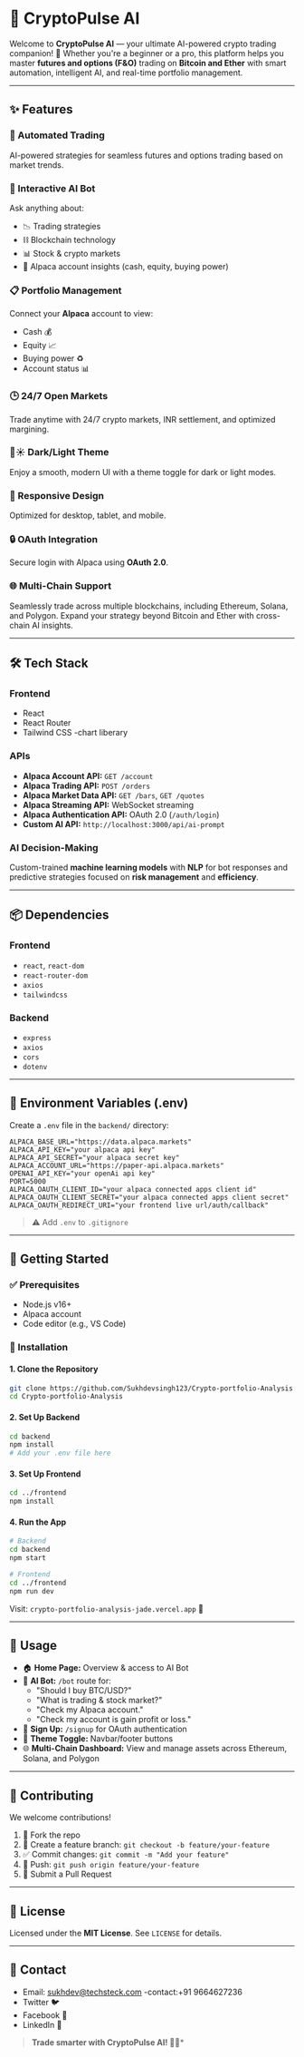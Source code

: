 # 🚀 CryptoPulse AI

Welcome to **CryptoPulse AI** — your ultimate AI-powered crypto trading companion! 🌟 Whether you're a beginner or a pro, this platform helps you master **futures and options (F&O)** trading on **Bitcoin and Ether** with smart automation, intelligent AI, and real-time portfolio management.

---

## ✨ Features

### 🤖 Automated Trading
AI-powered strategies for seamless futures and options trading based on market trends.

### 💬 Interactive AI Bot
Ask anything about:
- 📉 Trading strategies
- ⛓️ Blockchain technology
- 📊 Stock & crypto markets
- 💸 Alpaca account insights (cash, equity, buying power)

### 📋 Portfolio Management
Connect your **Alpaca** account to view:
- Cash 💰
- Equity 📈
- Buying power ♻️
- Account status 📊

### 🕒 24/7 Open Markets
Trade anytime with 24/7 crypto markets, INR settlement, and optimized margining.

### 🌙☀️ Dark/Light Theme
Enjoy a smooth, modern UI with a theme toggle for dark or light modes.

### 📱 Responsive Design
Optimized for desktop, tablet, and mobile.

### 🔒 OAuth Integration
Secure login with Alpaca using **OAuth 2.0**.

### 🌐 Multi-Chain Support
Seamlessly trade across multiple blockchains, including Ethereum, Solana, and Polygon. Expand your strategy beyond Bitcoin and Ether with cross-chain AI insights.

---

## 🛠️ Tech Stack

### Frontend
- React
- React Router
- Tailwind CSS
-chart liberary
### APIs
- **Alpaca Account API:** `GET /account`
- **Alpaca Trading API:** `POST /orders`
- **Alpaca Market Data API:** `GET /bars`, `GET /quotes`
- **Alpaca Streaming API:** WebSocket streaming
- **Alpaca Authentication API:** OAuth 2.0 (`/auth/login`)
- **Custom AI API:** `http://localhost:3000/api/ai-prompt`

### AI Decision-Making
Custom-trained **machine learning models** with **NLP** for bot responses and predictive strategies focused on **risk management** and **efficiency**.

---

## 📦 Dependencies

### Frontend
- `react`, `react-dom`
- `react-router-dom`
- `axios`
- `tailwindcss`

### Backend
- `express`
- `axios`
- `cors`
- `dotenv`

---

## 🔑 Environment Variables (.env)

Create a `.env` file in the `backend/` directory:
```
ALPACA_BASE_URL="https://data.alpaca.markets"
ALPACA_API_KEY="your alpaca api key"
ALPACA_API_SECRET="your alpaca secret key"
ALPACA_ACCOUNT_URL="https://paper-api.alpaca.markets"
OPENAI_API_KEY="your openAi api key"
PORT=5000
ALPACA_OAUTH_CLIENT_ID="your alpaca connected apps client id"
ALPACA_OAUTH_CLIENT_SECRET="your alpaca connected apps client secret"
ALPACA_OAUTH_REDIRECT_URI="your frontend live url/auth/callback"
```

> ⚠️ Add `.env` to `.gitignore`

---

## 🚀 Getting Started

### ✅ Prerequisites
- Node.js v16+
- Alpaca account
- Code editor (e.g., VS Code)

### 📅 Installation

#### 1. Clone the Repository
```bash
git clone https://github.com/Sukhdevsingh123/Crypto-portfolio-Analysis.git
cd Crypto-portfolio-Analysis
```

#### 2. Set Up Backend
```bash
cd backend
npm install
# Add your .env file here
```

#### 3. Set Up Frontend
```bash
cd ../frontend
npm install
```

#### 4. Run the App
```bash
# Backend
cd backend
npm start

# Frontend
cd ../frontend
npm run dev
```

Visit: `crypto-portfolio-analysis-jade.vercel.app` 🎉

---

## 💽 Usage

- 🏠 **Home Page:** Overview & access to AI Bot
- 💬 **AI Bot:** `/bot` route for:
  - "Should I buy BTC/USD?"
  - "What is trading & stock market?"
  - "Check my Alpaca account."
  - "Check my account is gain profit or loss."
- 🔐 **Sign Up:** `/signup` for OAuth authentication
- 🌙 **Theme Toggle:** Navbar/footer buttons
- 🌐 **Multi-Chain Dashboard:** View and manage assets across Ethereum, Solana, and Polygon

---

## 🌟 Contributing

We welcome contributions!

1. 🍴 Fork the repo
2. 🔀 Create a feature branch: `git checkout -b feature/your-feature`
3. ✅ Commit changes: `git commit -m "Add your feature"`
4. 🚀 Push: `git push origin feature/your-feature`
5. 📅 Submit a Pull Request

---

## 📜 License

Licensed under the **MIT License**. See `LICENSE` for details.

---

## 📧 Contact

- Email: [sukhdev@techsteck.com](mailto:sukhdev@techsteck.com)
-contact:+91 9664627236
- Twitter 🐦
- Facebook 💼
- LinkedIn 🔗

> **Trade smarter with CryptoPulse AI! 🚀💸***

